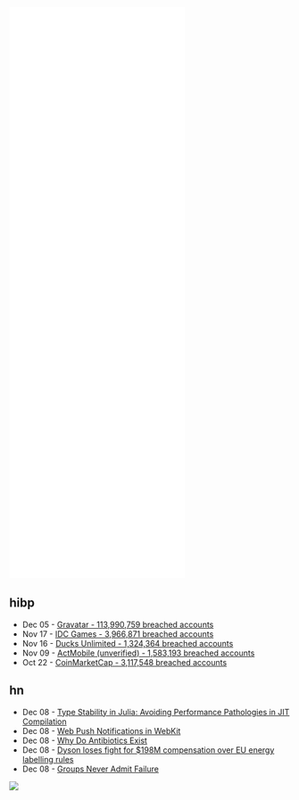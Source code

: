 ![Metrics](https://raw.githubusercontent.com/phixion/phixion/master/metrics.svg)

## hibp

<!--
for https://github.com/phixion/phixion/blob/main/.github/workflows/feeds.yml
-->
<!--START_SECTION:haveibeenpwnd-->
- Dec 05 - [Gravatar - 113,990,759 breached accounts](https://haveibeenpwned.com/PwnedWebsites#Gravatar)
- Nov 17 - [IDC Games - 3,966,871 breached accounts](https://haveibeenpwned.com/PwnedWebsites#IDCGames)
- Nov 16 - [Ducks Unlimited - 1,324,364 breached accounts](https://haveibeenpwned.com/PwnedWebsites#DucksUnlimited)
- Nov 09 - [ActMobile (unverified) - 1,583,193 breached accounts](https://haveibeenpwned.com/PwnedWebsites#ActMobile)
- Oct 22 - [CoinMarketCap - 3,117,548 breached accounts](https://haveibeenpwned.com/PwnedWebsites#CoinMarketCap)
<!--END_SECTION:haveibeenpwnd-->

## hn

<!--
for https://github.com/phixion/phixion/blob/main/.github/workflows/feeds.yml
-->
<!--START_SECTION:hn-->
- Dec 08 - [Type Stability in Julia: Avoiding Performance Pathologies in JIT Compilation](https://arxiv.org/abs/2109.01950)
- Dec 08 - [Web Push Notifications in WebKit](https://bugs.webkit.org/show_bug.cgi?id=182566)
- Dec 08 - [Why Do Antibiotics Exist](https://journals.asm.org/doi/10.1128/mBio.01966-21)
- Dec 08 - [Dyson loses fight for $198M compensation over EU energy labelling rules](https://www.reuters.com/business/dyson-loses-fight-198-mln-compensation-over-eu-energy-labelling-rules-2021-12-08/)
- Dec 08 - [Groups Never Admit Failure](https://nav.al/failure)
<!--END_SECTION:hn-->

<!--
for https://yhype.me
-->
![](https://hit.yhype.me/github/profile?user_id=13013670)
